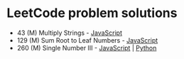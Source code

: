 # LeetCode problem solutions

* 43 (M) Multiply Strings - [JavaScript](javascript/43-multiply-strings.js)
* 129 (M) Sum Root to Leaf Numbers - [JavaScript](javascript/129-sum-root-to-leaf-numbers.js)
* 260 (M) Single Number III - [JavaScript](javascript/260-single-number-iii.js) | [Python](python/260-single-number-iii.py)